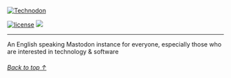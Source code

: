 [![Technodon](https://i.imgur.com/nGb5Ks9.png)](https://technodon.org)

[![license](https://img.shields.io/badge/License-APGL-orange.svg?logo=internetarchive&logoColor=white&labelColor=464646&style=for-the-badge)](LICENSE)
[![](https://img.shields.io/uptimerobot/ratio/m796497185-d6b75f55b4564fd111dfa478?logo=audiomack&logoColor=white&labelColor=464646&style=for-the-badge)](https://status.technodon.org)

---

An English speaking Mastodon instance for everyone, especially those who are interested in technology & software

###### [Back to top ↑](https://github.com/technodon-org/technodon#)
